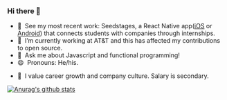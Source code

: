 ### Hi there 👋

- 🔭 &nbsp;See my most recent work: Seedstages, a React Native app([iOS](https://apps.apple.com/us/app/seedstages/id1522370422) or [Android](https://play.google.com/store/apps/details?id=com.seedstages.seedstages&hl=en_US)) that connects students with companies through internships.
- 🌱 &nbsp;I’m currently working at AT&T and this has affected my contributions to open source.
- 💬 &nbsp;Ask me about Javascript and functional programming!
- 😄 &nbsp;Pronouns: He/his.
<!-- - 📫 &nbsp;How to reach me: [LinkedIn](https://www.linkedin.com/in/daniel-morales-s96/), [Twitter](https://twitter.com/Princedany96). -->
<!-- - 💼 &nbsp;See my [portfolio](https://www.danielmoraless.com) -->
- 👯 &nbsp;I value career growth and company culture. Salary is secondary. 

[![Anurag's github stats](https://github-readme-stats.vercel.app/api?username=PrinceD96&hide=stars&show_icons=true&count_private=true&theme=vue)](https://github.com/anuraghazra/github-readme-stats)

<!--
- ⚡ Fun fact: ...
- 🤔 I’m looking for help with ...
-->
